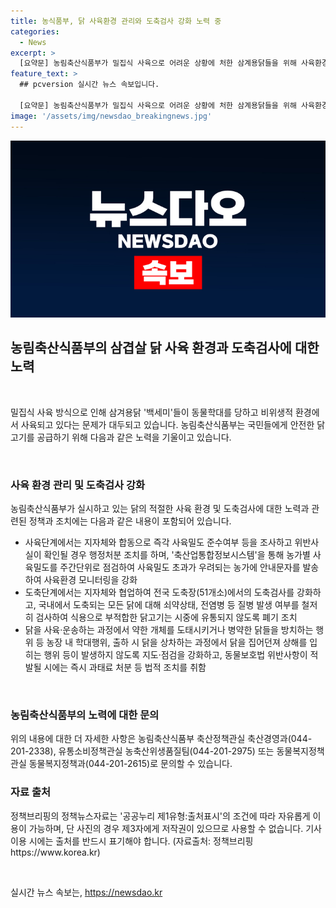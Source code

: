 ```yaml
---
title: 농식품부, 닭 사육환경 관리와 도축검사 강화 노력 중
categories:
  - News
excerpt: >
  [요약문] 농림축산식품부가 밀집식 사육으로 어려운 상황에 처한 삼계용닭들을 위해 사육환경 관리를 강화하고, 동물복지를 위한 정책을 발표했습니다. 사육밀도·도축검사 강화, 동물복지법 위반 시의 벌칙 강화 등을 통해 안전하고 위생적인 닭고기 공급을 약속했으며, 관련 과태료 기준을 공개했습니다.
feature_text: >
  ## pcversion 실시간 뉴스 속보입니다.

  [요약문] 농림축산식품부가 밀집식 사육으로 어려운 상황에 처한 삼계용닭들을 위해 사육환경 관리를 강화하고, 동물복지를 위한 정책을 발표했습니다. 사육밀도·도축검사 강화, 동물복지법 위반 시의 벌칙 강화 등을 통해 안전하고 위생적인 닭고기 공급을 약속했으며, 관련 과태료 기준을 공개했습니다.
image: '/assets/img/newsdao_breakingnews.jpg'
---
```


<p><img src="/assets/img/newsdao_breakingnews.jpg" alt="pcversion 속보" /></p>

<h2 data-ke-size="size26">농림축산식품부의 삼겹살 닭 사육 환경과 도축검사에 대한 노력</h2>

<p data-ke-size="size16">&nbsp;</p>

<p>밀집식 사육 방식으로 인해 삼겨용닭 '백세미'들이 동물학대를 당하고 비위생적 환경에서 사육되고 있다는 문제가 대두되고 있습니다. 농림축산식품부는 국민들에게 안전한 닭고기를 공급하기 위해 다음과 같은 노력을 기울이고 있습니다.</p>

<p data-ke-size="size16">&nbsp;</p>

<h3>사육 환경 관리 및 도축검사 강화</h3>

<p data-ke-size="size16">농림축산식품부가 실시하고 있는 닭의 적절한 사육 환경 및 도축검사에 대한 노력과 관련된 정책과 조치에는 다음과 같은 내용이 포함되어 있습니다.</p>

<ul>
  <li>사육단계에서는 지자체와 합동으로 즉각 사육밀도 준수여부 등을 조사하고 위반사실이 확인될 경우 행정처분 조치를 하며, '축산업통합정보시스템'을 통해 농가별 사육밀도를 주간단위로 점검하여 사육밀도 초과가 우려되는 농가에 안내문자를 발송하여 사육환경 모니터링을 강화</li>
  <li>도축단계에서는 지자체와 협업하여 전국 도축장(51개소)에서의 도축검사를 강화하고, 국내에서 도축되는 모든 닭에 대해 쇠약상태, 전염병 등 질병 발생 여부를 철저히 검사하여 식용으로 부적합한 닭고기는 시중에 유통되지 않도록 폐기 조치</li>
  <li>닭을 사육·운송하는 과정에서 약한 개체를 도태시키거나 병약한 닭들을 방치하는 행위 등 농장 내 학대행위, 출하 시 닭을 상차하는 과정에서 닭을 집어던져 상해를 입히는 행위 등이 발생하지 않도록 지도·점검을 강화하고, 동물보호법 위반사항이 적발될 시에는 즉시 과태료 처분 등 법적 조치를 취함</li>
</ul>

<p data-ke-size="size16">&nbsp;</p>

<h3>농림축산식품부의 노력에 대한 문의</h3>

<p data-ke-size="size16">위의 내용에 대한 더 자세한 사항은 농림축산식품부 축산정책관실 축산경영과(044-201-2338), 유통소비정책관실 농축산위생품질팀(044-201-2975) 또는 동물복지정책관실 동물복지정책과(044-201-2615)로 문의할 수 있습니다.</p>

<h3>자료 출처</h3>

<p data-ke-size="size16">정책브리핑의 정책뉴스자료는 '공공누리 제1유형:출처표시'의 조건에 따라 자유롭게 이용이 가능하며, 단 사진의 경우 제3자에게 저작권이 있으므로 사용할 수 없습니다. 기사 이용 시에는 출처를 반드시 표기해야 합니다. (자료출처: 정책브리핑 https://www.korea.kr)</p>

<p data-ke-size="size16">&nbsp;</p>
실시간 뉴스 속보는, <a href="https://newsdao.kr" rel="dofollow">https://newsdao.kr</a>


